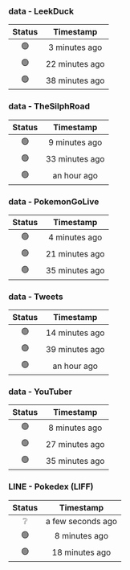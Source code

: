 ### data - LeekDuck
| Status | Timestamp |
|:------:|:---------:|
| 🟢 | 3 minutes ago |
| 🟢 | 22 minutes ago |
| 🟢 | 38 minutes ago |

### data - TheSilphRoad
| Status | Timestamp |
|:------:|:---------:|
| 🟢 | 9 minutes ago |
| 🟢 | 33 minutes ago |
| 🟢 | an hour ago |

### data - PokemonGoLive
| Status | Timestamp |
|:------:|:---------:|
| 🟢 | 4 minutes ago |
| 🟢 | 21 minutes ago |
| 🟢 | 35 minutes ago |

### data - Tweets
| Status | Timestamp |
|:------:|:---------:|
| 🟢 | 14 minutes ago |
| 🟢 | 39 minutes ago |
| 🟢 | an hour ago |

### data - YouTuber
| Status | Timestamp |
|:------:|:---------:|
| 🟢 | 8 minutes ago |
| 🟢 | 27 minutes ago |
| 🟢 | 35 minutes ago |

### LINE - Pokedex (LIFF)
| Status | Timestamp |
|:------:|:---------:|
| ❔ | a few seconds ago |
| 🟢 | 8 minutes ago |
| 🟢 | 18 minutes ago |

